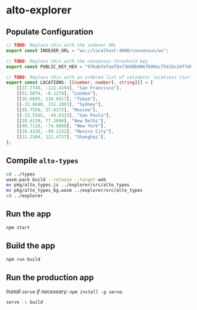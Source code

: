 # alto-explorer

## Populate Configuration

```typescript
// TODO: Replace this with the indexer URL
export const INDEXER_URL = "ws://localhost:4000/consensus/ws";

// TODO: Replace this with the consensus threshold key
export const PUBLIC_KEY_HEX = "976ab7efaef8a73690b9067690ac7541bc34f74b2543e8db16b5bf63aec487758ca98efdf5c9fcf1154941d8a8a1ec3d";

// TODO: Replace this with an ordered list of validator locations (sorted by validator public key)
export const LOCATIONS: [[number, number], string][] = [
    [[37.7749, -122.4194], "San Francisco"],
    [[51.5074, -0.1278], "London"],
    [[35.6895, 139.6917], "Tokyo"],
    [[-33.8688, 151.2093], "Sydney"],
    [[55.7558, 37.6173], "Moscow"],
    [[-23.5505, -46.6333], "Sao Paulo"],
    [[28.6139, 77.2090], "New Delhi"],
    [[40.7128, -74.0060], "New York"],
    [[19.4326, -99.1332], "Mexico City"],
    [[31.2304, 121.4737], "Shanghai"],
];
```

## Compile `alto-types`

```bash
cd ../types
wasm-pack build --release --target web
mv pkg/alto_types.js ../explorer/src/alto_types
mv pkg/alto_types_bg.wasm ../explorer/src/alto_types
cd ../explorer
```

## Run the app

```bash
npm start
```

## Build the app

```bash
npm run build
```

## Run the production app

_Install `serve` if necessary: `npm install -g serve`._

```bash
serve -s build
```